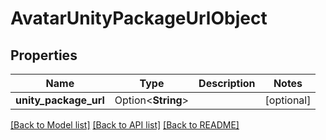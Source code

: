 # AvatarUnityPackageUrlObject

## Properties

Name | Type | Description | Notes
------------ | ------------- | ------------- | -------------
**unity_package_url** | Option<**String**> |  | [optional]

[[Back to Model list]](../README.md#documentation-for-models) [[Back to API list]](../README.md#documentation-for-api-endpoints) [[Back to README]](../README.md)


